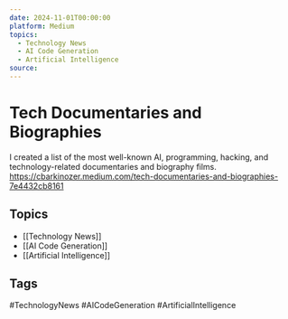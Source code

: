 ```yaml
---
date: 2024-11-01T00:00:00
platform: Medium
topics:
  - Technology News
  - AI Code Generation
  - Artificial Intelligence
source: 
---
```

# Tech Documentaries and Biographies

I created a list of the most well-known AI, programming, hacking, and technology-related documentaries and biography films. https://cbarkinozer.medium.com/tech-documentaries-and-biographies-7e4432cb8161

## Topics
- [[Technology News]]
- [[AI Code Generation]]
- [[Artificial Intelligence]]

## Tags
#TechnologyNews #AICodeGeneration #ArtificialIntelligence